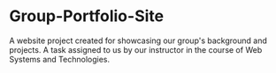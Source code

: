 # Group-Portfolio-Site
A website project created for showcasing our group's background and projects. A task assigned to us by our instructor in the course of Web Systems and Technologies.
